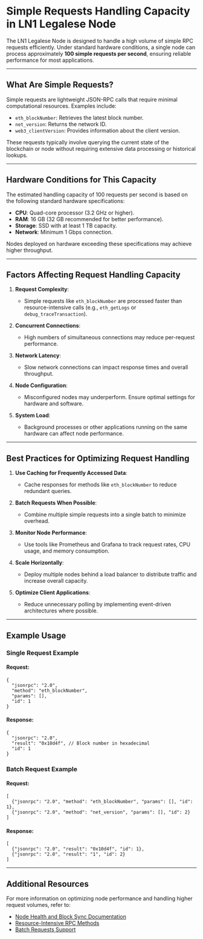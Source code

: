 # Simple Requests Handling Capacity in LN1 Legalese Node

The LN1 Legalese Node is designed to handle a high volume of simple RPC requests efficiently. Under standard hardware conditions, a single node can process approximately **100 simple requests per second**, ensuring reliable performance for most applications.

---

## **What Are Simple Requests?**

Simple requests are lightweight JSON-RPC calls that require minimal computational resources. Examples include:
- `eth_blockNumber`: Retrieves the latest block number.
- `net_version`: Returns the network ID.
- `web3_clientVersion`: Provides information about the client version.

These requests typically involve querying the current state of the blockchain or node without requiring extensive data processing or historical lookups.

---

## **Hardware Conditions for This Capacity**

The estimated handling capacity of 100 requests per second is based on the following standard hardware specifications:
- **CPU**: Quad-core processor (3.2 GHz or higher).
- **RAM**: 16 GB (32 GB recommended for better performance).
- **Storage**: SSD with at least 1 TB capacity.
- **Network**: Minimum 1 Gbps connection.

Nodes deployed on hardware exceeding these specifications may achieve higher throughput.

---

## **Factors Affecting Request Handling Capacity**

1. **Request Complexity**:
   - Simple requests like `eth_blockNumber` are processed faster than resource-intensive calls (e.g., `eth_getLogs` or `debug_traceTransaction`).

2. **Concurrent Connections**:
   - High numbers of simultaneous connections may reduce per-request performance.

3. **Network Latency**:
   - Slow network connections can impact response times and overall throughput.

4. **Node Configuration**:
   - Misconfigured nodes may underperform. Ensure optimal settings for hardware and software.

5. **System Load**:
   - Background processes or other applications running on the same hardware can affect node performance.

---

## **Best Practices for Optimizing Request Handling**

1. **Use Caching for Frequently Accessed Data**:
   - Cache responses for methods like `eth_blockNumber` to reduce redundant queries.

2. **Batch Requests When Possible**:
   - Combine multiple simple requests into a single batch to minimize overhead.

3. **Monitor Node Performance**:
   - Use tools like Prometheus and Grafana to track request rates, CPU usage, and memory consumption.

4. **Scale Horizontally**:
   - Deploy multiple nodes behind a load balancer to distribute traffic and increase overall capacity.

5. **Optimize Client Applications**:
   - Reduce unnecessary polling by implementing event-driven architectures where possible.

---

## **Example Usage**

### Single Request Example
#### Request:
```
{
  "jsonrpc": "2.0",
  "method": "eth_blockNumber",
  "params": [],
  "id": 1
}
```
#### Response:
```
{
  "jsonrpc": "2.0",
  "result": "0x10d4f", // Block number in hexadecimal
  "id": 1
}
```

### Batch Request Example
#### Request:
```
[
  {"jsonrpc": "2.0", "method": "eth_blockNumber", "params": [], "id": 1},
  {"jsonrpc": "2.0", "method": "net_version", "params": [], "id": 2}
]
```
#### Response:
```
[
  {"jsonrpc": "2.0", "result": "0x10d4f", "id": 1},
  {"jsonrpc": "2.0", "result": "1", "id": 2}
]
```

---

## Additional Resources

For more information on optimizing node performance and handling higher request volumes, refer to:
- [Node Health and Block Sync Documentation](/api/node_health_and_block_sync.md)
- [Resource-Intensive RPC Methods](/api/resource_intensive_rpc_methods.md)
- [Batch Requests Support](/api/batch_requests_support.md)
